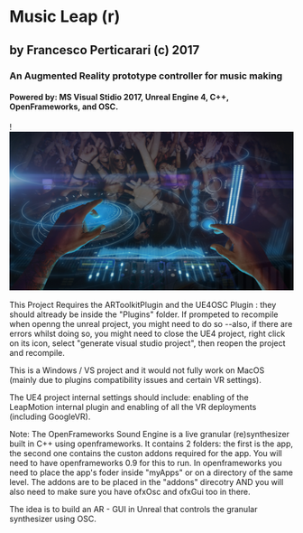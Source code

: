 # Music Leap (r)
## by Francesco Perticarari (c) 2017

### An Augmented Reality prototype controller for music making
#### Powered by: MS Visual Stidio 2017, Unreal Engine 4, C++, OpenFrameworks, and OSC.

!![Alt text](img/FRONTPAGE.PNG?raw=true "Optional Title")

This Project Requires the ARToolkitPlugin and the UE4OSC Plugin : they should altready be inside the "Plugins" folder.
If prompeted to recompile when openng the unreal project, you might need to do so --also, if there are errors whilst doing so, you might need to close the UE4 project, right click on its icon, select "generate visual studio project", then reopen the project and recompile.

This is a Windows / VS project and it would not fully work on MacOS (mainly due to plugins compatibility issues and certain VR settings).

The UE4 project internal settings should include: enabling of the LeapMotion internal plugin and enabling of all the VR deployments (including GoogleVR).

Note: The OpenFrameworks Sound Engine is a live granular (re)synthesizer built in C++ using openframeworks. It contains 2 folders: the first is the app, the second one contains the custon addons required for the app. You will need to have openframeworks 0.9 for this to run. In openframeworks you need to place the app's foder inside "myApps" or on a directory of the same level. The addons are to be placed in the "addons" direcotry AND you will also need to make sure you have ofxOsc and ofxGui too in there.

The idea is to build an AR - GUI in Unreal that controls the granular synthesizer using OSC.
